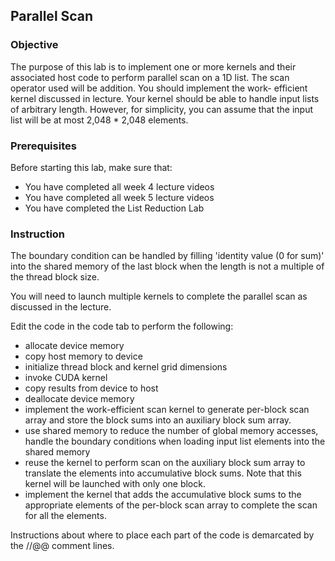 ## Parallel Scan


### Objective

The purpose of this lab is to implement one or more kernels and their associated host code to perform parallel scan on a 1D list. The scan operator used 
will be addition. You should implement the work- efficient kernel discussed in lecture. Your kernel should be able to handle input lists of arbitrary length. 
However, for simplicity, you can assume that the input list will be at most 2,048 * 2,048 elements.

### Prerequisites

Before starting this lab, make sure that:

* You have completed all week 4 lecture videos
* You have completed all week 5 lecture videos
* You have completed the List Reduction Lab

### Instruction

The boundary condition can be handled by filling 'identity value (0 for sum)' into the shared memory of the last block when the length is not a multiple of 
the thread block size.

You will need to launch multiple kernels to complete the parallel scan as discussed in the lecture.

Edit the code in the code tab to perform the following:

* allocate device memory
* copy host memory to device
* initialize thread block and kernel grid dimensions
* invoke CUDA kernel
* copy results from device to host
* deallocate device memory
* implement the work-efficient scan kernel to generate per-block scan array and store the block sums into an auxiliary block sum array.
* use shared memory to reduce the number of global memory accesses, handle the boundary conditions when loading input list elements into the shared memory
* reuse the kernel to perform scan on the auxiliary block sum array to translate the elements into accumulative block sums. Note that this kernel will be launched with only one block.
* implement the kernel that adds the accumulative block sums to the appropriate elements of the per-block scan array to complete the scan for all the elements.

Instructions about where to place each part of the code is demarcated by the //@@ comment lines.